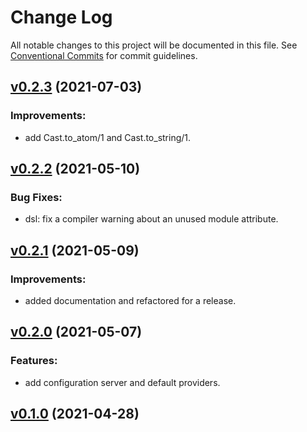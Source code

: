 # Change Log

All notable changes to this project will be documented in this file.
See [Conventional Commits](Https://conventionalcommits.org) for commit guidelines.

<!-- changelog -->

## [v0.2.3](https://gitlab.com/jimsy/lamina/compare/v0.2.2...v0.2.3) (2021-07-03)




### Improvements:

* add Cast.to_atom/1 and Cast.to_string/1.

## [v0.2.2](https://gitlab.com/jimsy/lamina/compare/v0.2.1...v0.2.2) (2021-05-10)




### Bug Fixes:

* dsl: fix a compiler warning about an unused module attribute.

## [v0.2.1](https://gitlab.com/jimsy/lamina/compare/v0.2.0...v0.2.1) (2021-05-09)




### Improvements:

* added documentation and refactored for a release.

## [v0.2.0](https://gitlab.com/jimsy/lamina/compare/v0.1.0...v0.2.0) (2021-05-07)




### Features:

* add configuration server and default providers.

## [v0.1.0](https://gitlab.com/jimsy/lamina/compare/v0.1.0...v0.1.0) (2021-04-28)



